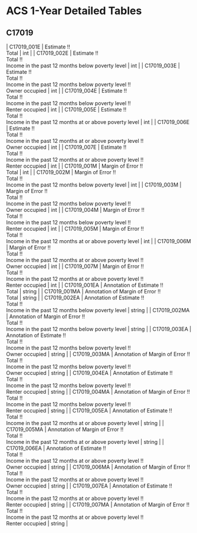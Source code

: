 # ACS 1-Year Detailed Tables

## C17019

| C17019_001E | Estimate !!<br>Total | int |
| C17019_002E | Estimate !!<br>Total !!<br>Income in the past 12 months below poverty level | int |
| C17019_003E | Estimate !!<br>Total !!<br>Income in the past 12 months below poverty level !!<br>Owner occupied | int |
| C17019_004E | Estimate !!<br>Total !!<br>Income in the past 12 months below poverty level !!<br>Renter occupied | int |
| C17019_005E | Estimate !!<br>Total !!<br>Income in the past 12 months at or above poverty level | int |
| C17019_006E | Estimate !!<br>Total !!<br>Income in the past 12 months at or above poverty level !!<br>Owner occupied | int |
| C17019_007E | Estimate !!<br>Total !!<br>Income in the past 12 months at or above poverty level !!<br>Renter occupied | int |
| C17019_001M | Margin of Error !!<br>Total | int |
| C17019_002M | Margin of Error !!<br>Total !!<br>Income in the past 12 months below poverty level | int |
| C17019_003M | Margin of Error !!<br>Total !!<br>Income in the past 12 months below poverty level !!<br>Owner occupied | int |
| C17019_004M | Margin of Error !!<br>Total !!<br>Income in the past 12 months below poverty level !!<br>Renter occupied | int |
| C17019_005M | Margin of Error !!<br>Total !!<br>Income in the past 12 months at or above poverty level | int |
| C17019_006M | Margin of Error !!<br>Total !!<br>Income in the past 12 months at or above poverty level !!<br>Owner occupied | int |
| C17019_007M | Margin of Error !!<br>Total !!<br>Income in the past 12 months at or above poverty level !!<br>Renter occupied | int |
| C17019_001EA | Annotation of Estimate !!<br>Total | string |
| C17019_001MA | Annotation of Margin of Error !!<br>Total | string |
| C17019_002EA | Annotation of Estimate !!<br>Total !!<br>Income in the past 12 months below poverty level | string |
| C17019_002MA | Annotation of Margin of Error !!<br>Total !!<br>Income in the past 12 months below poverty level | string |
| C17019_003EA | Annotation of Estimate !!<br>Total !!<br>Income in the past 12 months below poverty level !!<br>Owner occupied | string |
| C17019_003MA | Annotation of Margin of Error !!<br>Total !!<br>Income in the past 12 months below poverty level !!<br>Owner occupied | string |
| C17019_004EA | Annotation of Estimate !!<br>Total !!<br>Income in the past 12 months below poverty level !!<br>Renter occupied | string |
| C17019_004MA | Annotation of Margin of Error !!<br>Total !!<br>Income in the past 12 months below poverty level !!<br>Renter occupied | string |
| C17019_005EA | Annotation of Estimate !!<br>Total !!<br>Income in the past 12 months at or above poverty level | string |
| C17019_005MA | Annotation of Margin of Error !!<br>Total !!<br>Income in the past 12 months at or above poverty level | string |
| C17019_006EA | Annotation of Estimate !!<br>Total !!<br>Income in the past 12 months at or above poverty level !!<br>Owner occupied | string |
| C17019_006MA | Annotation of Margin of Error !!<br>Total !!<br>Income in the past 12 months at or above poverty level !!<br>Owner occupied | string |
| C17019_007EA | Annotation of Estimate !!<br>Total !!<br>Income in the past 12 months at or above poverty level !!<br>Renter occupied | string |
| C17019_007MA | Annotation of Margin of Error !!<br>Total !!<br>Income in the past 12 months at or above poverty level !!<br>Renter occupied | string |

